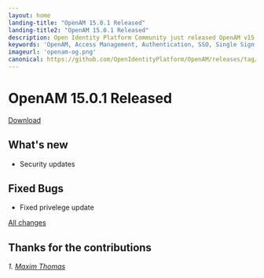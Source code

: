 ```yaml
---
layout: home
landing-title: "OpenAM 15.0.1 Released"
landing-title2: "OpenAM 15.0.1 Released"
description: Open Identity Platform Community just released OpenAM v15.0.1
keywords: 'OpenAM, Access Management, Authentication, SSO, Single Sign On, Open Identity Platform, Release'
imageurl: 'openam-og.png'
canonical: https://github.com/OpenIdentityPlatform/OpenAM/releases/tag/15.0.1
---
```

# OpenAM 15.0.1 Released

[Download](https://github.com/OpenIdentityPlatform/OpenAM/releases/tag/15.0.1)

## What's new
* Security updates
## Fixed Bugs
* Fixed privelege update
 
[All changes](https://github.com/OpenIdentityPlatform/OpenAM/compare/15.0.0...15.0.1)

## Thanks for the contributions

<i id="maximthomas"><i>1. <a href="https://github.com/maximthomas" target="_blank">Maxim Thomas</a></i>

